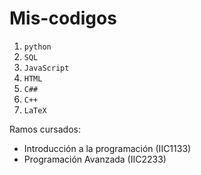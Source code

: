 # Mis-codigos

1. ```python```
2. ```SQL```
3. ```JavaScript```
4. ```HTML```
5. ```C##```
6. ```C++```
7. ```LaTeX```


Ramos cursados:

- Introducción a la programación (IIC1133)
- Programación Avanzada (IIC2233)


